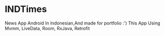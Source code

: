 # INDTimes
News App Android In Indonesian,And made for portfolio :')
This App Using Mvmm, LiveData, Room, RxJava, Retrofit
